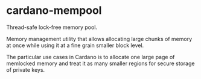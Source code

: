 # cardano-mempool

Thread-safe lock-free memory pool.

Memory management utility that allows allocating large chunks of memory at once while
using it at a fine grain smaller block level.

The particular use cases in Cardano is to allocate one large page of memlocked memory and
treat it as many smaller regions for secure storage of private keys.
